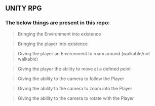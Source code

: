 ## UNITY RPG

### The below things are present in this repo:

> Bringing the Environment into existence

> Bringing the player into existence

> Giving the player an Environment to roam around (walkable/not walkable)

> Giving the player the ability to move at a defined point

> Giving the ability to the camera to follow the Player

> Giving the ability to the camera to zoom into the Player

> Giving the ability to the camera to rotate with the Player
